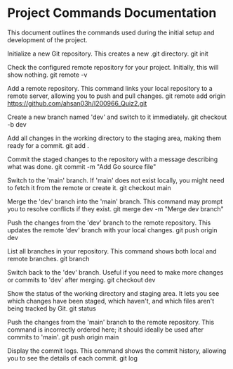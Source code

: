 # Project Commands Documentation

This document outlines the commands used during the initial setup and development of the project.

 Initialize a new Git repository. This creates a new .git directory.
git init

Check the configured remote repository for your project. Initially, this will show nothing.
git remote -v

Add a remote repository. This command links your local repository to a remote server, allowing you to push and pull changes.
git remote add origin https://github.com/ahsan03h/I200966_Quiz2.git

Create a new branch named 'dev' and switch to it immediately.
git checkout -b dev

Add all changes in the working directory to the staging area, making them ready for a commit.
git add .

Commit the staged changes to the repository with a message describing what was done.
git commit -m "Add Go source file"

Switch to the 'main' branch. If 'main' does not exist locally, you might need to fetch it from the remote or create it.
git checkout main

Merge the 'dev' branch into the 'main' branch. This command may prompt you to resolve conflicts if they exist.
git merge dev -m "Merge dev branch"

Push the changes from the 'dev' branch to the remote repository. This updates the remote 'dev' branch with your local changes.
git push origin dev

List all branches in your repository. This command shows both local and remote branches.
git branch

Switch back to the 'dev' branch. Useful if you need to make more changes or commits to 'dev' after merging.
git checkout dev

Show the status of the working directory and staging area. It lets you see which changes have been staged, which haven't, and which files aren't being tracked by Git.
git status

Push the changes from the 'main' branch to the remote repository. This command is incorrectly ordered here; it should ideally be used after commits to 'main'.
git push origin main

Display the commit logs. This command shows the commit history, allowing you to see the details of each commit.
git log
